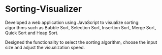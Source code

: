 # Sorting-Visualizer
Developed a web application using JavaScript to visualize sorting  algorithms such as Bubble Sort, Selection Sort, Insertion Sort, Merge Sort, Quick Sort and Heap  Sort.

Designed the functionality to select the sorting algorithm, choose the input size and adjust the visualization speed.
